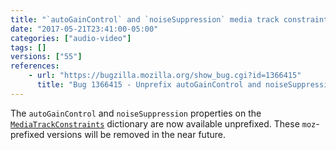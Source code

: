 ```yaml
---
title: "`autoGainControl` and `noiseSuppression` media track constraints have been unprefixed"
date: "2017-05-21T23:41:00-05:00"
categories: ["audio-video"]
tags: []
versions: ["55"]
references:
    - url: "https://bugzilla.mozilla.org/show_bug.cgi?id=1366415"
      title: "Bug 1366415 - Unprefix autoGainControl and noiseSuppression constraints"
---
```

The `autoGainControl` and `noiseSuppression` properties on the [`MediaTrackConstraints`](https://developer.mozilla.org/en-US/docs/Web/API/MediaTrackConstraints) dictionary are now available unprefixed. These `moz`-prefixed versions will be removed in the near future.
